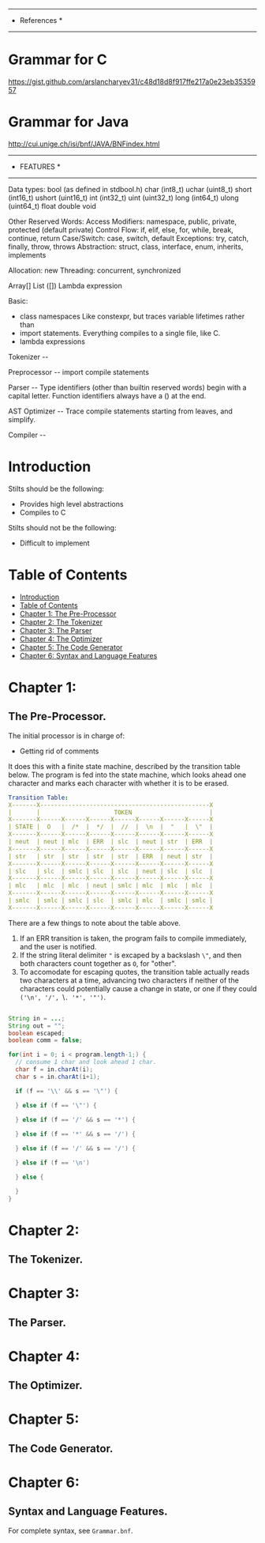 **************
* References *
**************
# Grammar for C
https://gist.github.com/arslancharyev31/c48d18d8f917ffe217a0e23eb3535957
# Grammar for Java
http://cui.unige.ch/isi/bnf/JAVA/BNFindex.html


************
* FEATURES *
************

Data types:
  bool  (as defined in stdbool.h)
  char  (int8_t)  uchar (uint8_t)
  short (int16_t) ushort (uint16_t)
  int   (int32_t) uint (uint32_t)
  long  (int64_t) ulong (uint64_t)
  float
  double
  void


Other Reserved Words:
  Access Modifiers: namespace, public, private, protected (default private)
  Control Flow: if, elif, else, for, while, break, continue, return
  Case/Switch: case, switch, default
  Exceptions: try, catch, finally, throw, throws
  Abstraction: struct, class, interface, enum, inherits, implements

  Allocation: new
  Threading: concurrent, synchronized

  Array[]
  List ([])
  Lambda expression


Basic:
  * class namespaces
      Like constexpr, but traces variable lifetimes rather than
  * import statements. 
      Everything compiles to a single file, like C.
  * lambda expressions


Tokenizer -- 
    

Preprocessor -- 
    import
    compile statements


Parser -- 
    Type identifiers (other than builtin reserved words) begin with a 
    capital letter.
    Function identifiers always have a () at the end.

AST Optimizer --
    Trace compile statements starting from leaves, and simplify.

Compiler --


# Introduction<a name="introduction"></a>

Stilts should be the following:
* Provides high level abstractions
* Compiles to C

Stilts should not be the following:
* Difficult to implement


# Table of Contents<a name="contents"></a>

* [Introduction](#introduction)
* [Table of Contents](#contents)
* [Chapter 1: The Pre-Processor](#ch1)
* [Chapter 2: The Tokenizer](#ch2)
* [Chapter 3: The Parser](#ch3)
* [Chapter 4: The Optimizer](#ch4)
* [Chapter 5: The Code Generator](#ch5)
* [Chapter 6: Syntax and Language Features](#ch6)


# Chapter 1: <a name="ch1"></a>
## The Pre-Processor.

The initial processor is in charge of:
* Getting rid of comments

It does this with a finite state machine, described by the transition table below. The program is fed into the state machine, which looks ahead one character and marks each character with whether it is to be erased. 

```yaml
Transition Table:
X-------X------------------------------------------------X
|       |                     TOKEN                      |
X-------X------X------X------X------X------X------X------X
| STATE |  O   |  /*  |  */  |  //  |  \n  |  "   |  \"  |
X-------X------X------X------X------X------X------X------X
| neut  | neut | mlc  | ERR  | slc  | neut | str  | ERR  |
X-------X------X------X------X------X------X------X------X
| str   | str  | str  | str  | str  | ERR  | neut | str  |
X-------X------X------X------X------X------X------X------X
| slc   | slc  | smlc | slc  | slc  | neut | slc  | slc  |
X-------X------X------X------X------X------X------X------X
| mlc   | mlc  | mlc  | neut | smlc | mlc  | mlc  | mlc  |
X-------X------X------X------X------X------X------X------X
| smlc  | smlc | smlc | slc  | smlc | mlc  | smlc | smlc |
X-------X------X------X------X------X------X------X------X
```

There are a few things to note about the table above.

1. If an ERR transition is taken, the program fails to compile immediately, and the user is notified.
2. If the string literal delimiter `"` is excaped by a backslash `\"`, and then both characters count together as `O`, for "other".
3. To accomodate for escaping quotes, the transition table actually reads two characters at a time, advancing two characters if neither of the characters could potentially cause a change in state, or one if they could `('\n', '/', `\\`. '*', '"')`.

```java

String in = ...;
String out = "";
boolean escaped;
boolean comm = false;

for(int i = 0; i < program.length-1;) {
  // consume 1 char and look ahead 1 char.
  char f = in.charAt(i);
  char s = in.charAt(i+1);

  if (f == '\\' && s == '\"') {

  } else if (f == '\"') {
  
  } else if (f == '/' && s == '*') {

  } else if (f == '*' && s == '/') {

  } else if (f == '/' && s == '/') {

  } else if (f == '\n')  

  } else {

  }
}
```


# Chapter 2: <a name="ch2"></a>
## The Tokenizer.

# Chapter 3: <a name="ch3"></a>
## The Parser.

# Chapter 4: <a name="ch4"></a>
## The Optimizer.

# Chapter 5: <a name="ch5"></a>
## The Code Generator.

# Chapter 6: <a name="ch6"></a>
## Syntax and Language Features.

For complete syntax, see `Grammar.bnf`.